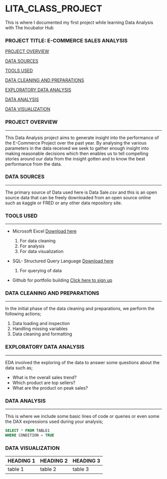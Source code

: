 # LITA_CLASS_PROJECT
This is where I documented my first project while learning Data Analysis with The Incubator Hub

### PROJECT TITLE: E-COMMERCE SALES ANALYSIS

[PROJECT OVERVIEW](#project-overview)

[DATA SOURCES](#data-source)

[TOOLS USED](#tools-used)

[DATA CLEANING AND PREPARATIONS](#data-cleaning-and-preparation)

[EXPLORATORY DATA ANALYSIS](#exploratory-data-analysis)

[DATA ANALYSIS](#data-analysis)

[DATA VISUALIZATION](#data-visualization)

### PROJECT OVERVIEW
---
This Data Analysis project aims to generate insight into the performance of the E-Commerce Project over the past year. By analysing the various parameters in the data received we seek to gather enough insight into making reasonable decisions which then enables us to tell compelling stories around our data from the insight gotten and to know the best performance from the data.
 
### DATA SOURCES
---
The primary source of Data used here is Data Sale.csv and this is an open source data that can be freely downloaded from an open source online such as kaggle or FRED or any other data repository site. 

### TOOLS USED
---
- Microsoft Excel [Download here](https://www.microsoft.com)
  1. For data cleaning
  2. For analysis
  3. For data visualization
     
- SQL- Structured Query Language [Download here](https://www.microsoft.com/en-us/sql-server/sql-server-downloads?msockid=2b7beaf97efb6b170d9dfff87f1b6a9f)
  1. For querying of data
     
- Github for portfolio building [Click here to sign up](https://github.com/)

### DATA CLEANING AND PREPARATIONS
---
In the initial phase of the data cleaning and preparations, we perform the following actions;
1. Data loading and inspection
2. Handling missing variables
3. Data cleaning and formatting

### EXPLORATORY DATA ANALYSIS
---
EDA involved the exploring of the data to answer some questions about the data such as;
- What is the overall sales trend?
- Which product are top sellers?
- What are the product on peak sales?

### DATA ANALYSIS
---
This is where we include some basic lines of code or queries or even some the DAX expressions used during your analysis;

```SQL
SELECT * FROM TABLE1
WHERE CONDITION = TRUE
``` 
### DATA VISUALIZATION


|HEADING 1|HEADING 2|HEADING 3|
|---------|---------|---------|
| table 1 | table 2 | table 3 |
